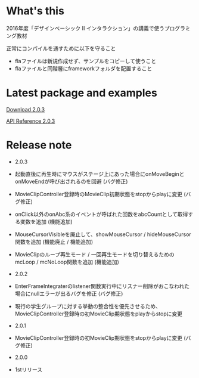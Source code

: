 # What's this
2016年度「デザインベーシック Ⅱ インタラクション」の講義で使うプログラミング教材

正常にコンパイルを通すために以下を守ること
* flaファイルは新規作成せず、サンプルをコピーして使うこと
* flaファイルと同階層にframeworkフォルダを配置すること

# Latest package and examples
[Download 2.0.3](https://github.com/integrated-design/2016-db2-interaction/raw/master/package/2.0.3.zip)

[API Reference 2.0.3](https://integrated-design.github.io/2016-db2-interaction/App.html)

# Release note
* 2.0.3
 * 起動直後に再生時にマウスがステージ上にあった場合にonMoveBeginとonMoveEndが呼び出されるのを回避 (バグ修正)
 * MovieClipController登録時のMovieClip初期状態をstopからplayに変更 (バグ修正)
 * onClick以外のonAbc系のイベントが呼ばれた回数をabcCountとして取得する変数を追加 (機能追加)
 * MouseCursorVisibleを廃止して、showMouseCursor / hideMouseCursor関数を追加 (機能廃止 / 機能追加)
 * MovieClipのループ再生モード / 一回再生モードを切り替えるためのmcLoop / mcNoLoop関数を追加 (機能追加)

* 2.0.2
 * EnterFrameIntegraterのlistener関数実行中にリスナー削除がおこなわれた場合にnullエラーが出るバグを修正 (バグ修正)
 * 現行の学生グループに対する挙動の整合性を優先させるため、MovieClipController登録時の初MovieClip期状態をplayからstopに変更

* 2.0.1
 * MovieClipController登録時の初MovieClip期状態をstopからplayに変更 (バグ修正)

* 2.0.0
 * 1stリリース

